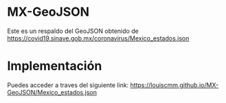 # MX-GeoJSON
Este es un respaldo del GeoJSON obtenido de https://covid19.sinave.gob.mx/coronavirus/Mexico_estados.json 

# Implementación
Puedes acceder a traves del siguiente link:
https://louiscmm.github.io/MX-GeoJSON/Mexico_estados.json
